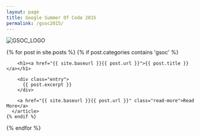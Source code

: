 ```yaml
---
layout: page
title: Google Summer Of Code 2015
permalink: /gsoc2015/
---
```


![GSOC_LOGO](https://www.google-melange.com/archive/gsoc/2015/banner.png)

<div class="posts">
  {% for post in site.posts %}
    {% if post.categories contains 'gsoc' %}
      <article class="post">

        <h1><a href="{{ site.baseurl }}{{ post.url }}">{{ post.title }}</a></h1>

        <div class="entry">
          {{ post.excerpt }}
        </div>

        <a href="{{ site.baseurl }}{{ post.url }}" class="read-more">Read More</a>
      </article>
    {% endif %}
  {% endfor %}
</div>
